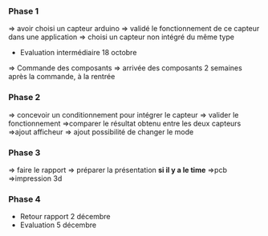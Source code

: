 ### Phase 1
=> avoir choisi un capteur arduino
=> validé le fonctionnement de ce capteur dans une application
=> choisi un capteur non intégré du même type

* Evaluation intermédiaire 18 octobre
	
=> Commande des composants
=> arrivée des composants 2 semaines après la commande, à la rentrée

### Phase 2 
=> concevoir un conditionnement pour intégrer le capteur
=> valider le fonctionnement
=>comparer le résultat obtenu entre les deux capteurs
=>ajout afficheur
=> ajout possibilité de changer le mode

### Phase 3
=> faire le rapport
=> préparer la présentation
**si il y a le time** 
=>pcb
=>impression 3d
### Phase 4 
* Retour rapport 2 décembre 
* Evaluation 5 décembre
